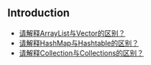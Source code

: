 ## Introduction

* [请解释ArrayList与Vector的区别？](chapter-3/section-19.md#请解释ArrayList与Vector的区别？)
* [请解释HashMap与Hashtable的区别？](chapter-3/section-19.md#请解释HashMap与Hashtable的区别？)
* [请解释Collection与Collections的区别？](chapter-3/section-19.md#请解释Collection与Collections的区别？)


